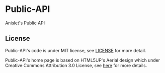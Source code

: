 # Public-API

Anislet's Public API

## License

Public-API's code is under MIT license, see [LICENSE](./LICENSE) for more detail.

Public-API's home page is based on HTML5UP's Aerial design which under Creative Commons Attribution 3.0 License, see [here](https://html5up.net/license) for more details.